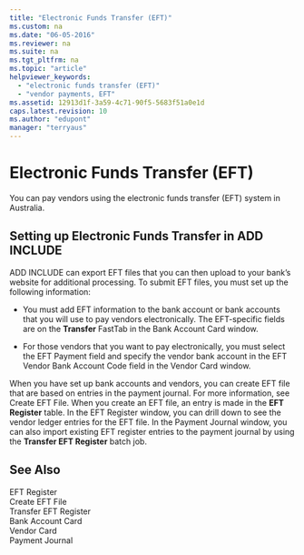 ```yaml
---
title: "Electronic Funds Transfer (EFT)"
ms.custom: na
ms.date: "06-05-2016"
ms.reviewer: na
ms.suite: na
ms.tgt_pltfrm: na
ms.topic: "article"
helpviewer_keywords: 
  - "electronic funds transfer (EFT)"
  - "vendor payments, EFT"
ms.assetid: 12913d1f-3a59-4c71-90f5-5683f51a0e1d
caps.latest.revision: 10
ms.author: "edupont"
manager: "terryaus"
---
```

# Electronic Funds Transfer (EFT)
You can pay vendors using the electronic funds transfer \(EFT\) system in Australia.  
  
## Setting up Electronic Funds Transfer in ADD INCLUDE<!--[!INCLUDE[navnow](../../ApplicationDesign/includes/navnow_md.md)]-->  
 ADD INCLUDE<!--[!INCLUDE[navnow](../../ApplicationDesign/includes/navnow_md.md)]--> can export EFT files that you can then upload to your bank’s website for additional processing. To submit EFT files, you must set up the following information:  
  
-   You must add EFT information to the bank account or bank accounts that you will use to pay vendors electronically. The EFT\-specific fields are on the **Transfer** FastTab in the Bank Account Card window.  
  
-   For those vendors that you want to pay electronically, you must select the EFT Payment field and specify the vendor bank account in the EFT Vendor Bank Account Code field in the Vendor Card window.  
  
 When you have set up bank accounts and vendors, you can create EFT file that are based on entries in the payment journal. For more information, see Create EFT File. When you create an EFT file, an entry is made in the **EFT Register** table. In the EFT Register window, you can drill down to see the vendor ledger entries for the EFT file. In the Payment Journal window, you can also import existing EFT register entries to the payment journal by using the **Transfer EFT Register** batch job.  
  
## See Also  
 EFT Register   
 Create EFT File   
 Transfer EFT Register   
 Bank Account Card   
 Vendor Card   
 Payment Journal